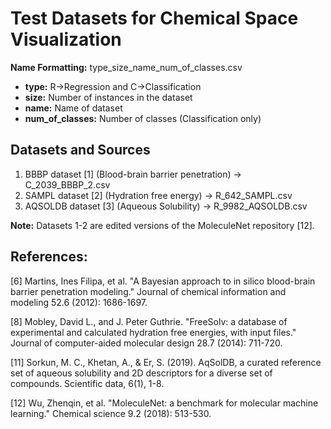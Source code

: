 # Test Datasets for Chemical Space Visualization

**Name Formatting:** type_size_name_num_of_classes.csv

- **type:** R->Regression and C->Classification
- **size:** Number of instances in the dataset
- **name:** Name of dataset
- **num_of_classes:** Number of classes (Classification only)

##  Datasets and Sources

1. BBBP dataset [1] (Blood-brain barrier penetration) -> C_2039_BBBP_2.csv
2. SAMPL dataset [2] (Hydration free energy) -> R_642_SAMPL.csv
3. AQSOLDB dataset [3] (Aqueous Solubility) -> R_9982_AQSOLDB.csv

**Note:** Datasets 1-2 are edited versions of the MoleculeNet repository [12].

## References:
[6] Martins, Ines Filipa, et al. "A Bayesian approach to in silico blood-brain barrier penetration modeling." Journal of chemical information and modeling 52.6 (2012): 1686-1697.

[8] Mobley, David L., and J. Peter Guthrie. "FreeSolv: a database of experimental and calculated hydration free energies, with input files." Journal of computer-aided molecular design 28.7 (2014): 711-720.

[11] Sorkun, M. C., Khetan, A., & Er, S. (2019). AqSolDB, a curated reference set of aqueous solubility and 2D descriptors for a diverse set of compounds. Scientific data, 6(1), 1-8.

[12] Wu, Zhenqin, et al. "MoleculeNet: a benchmark for molecular machine learning." Chemical science 9.2 (2018): 513-530.
